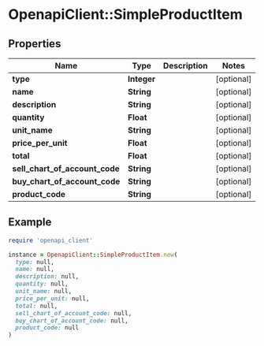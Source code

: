 # OpenapiClient::SimpleProductItem

## Properties

| Name | Type | Description | Notes |
| ---- | ---- | ----------- | ----- |
| **type** | **Integer** |  | [optional] |
| **name** | **String** |  | [optional] |
| **description** | **String** |  | [optional] |
| **quantity** | **Float** |  | [optional] |
| **unit_name** | **String** |  | [optional] |
| **price_per_unit** | **Float** |  | [optional] |
| **total** | **Float** |  | [optional] |
| **sell_chart_of_account_code** | **String** |  | [optional] |
| **buy_chart_of_account_code** | **String** |  | [optional] |
| **product_code** | **String** |  | [optional] |

## Example

```ruby
require 'openapi_client'

instance = OpenapiClient::SimpleProductItem.new(
  type: null,
  name: null,
  description: null,
  quantity: null,
  unit_name: null,
  price_per_unit: null,
  total: null,
  sell_chart_of_account_code: null,
  buy_chart_of_account_code: null,
  product_code: null
)
```


